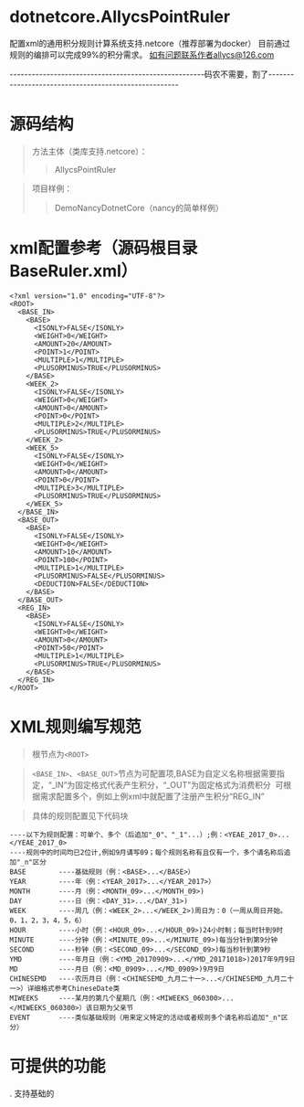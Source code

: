 # dotnetcore.AllycsPointRuler
配置xml的通用积分规则计算系统支持.netcore（推荐部署为docker）
目前通过规则的编排可以完成99%的积分需求。
如有问题联系作者allycs@126.com

-----------------------------------------------------码农不需要，割了-----------------------------------------------------

# 源码结构
> 方法主体（类库支持.netcore）：
>> AllycsPointRuler

> 项目样例：
>> DemoNancyDotnetCore（nancy的简单样例）

# xml配置参考（源码根目录BaseRuler.xml）

```
<?xml version="1.0" encoding="UTF-8"?>
<ROOT>
  <BASE_IN>
    <BASE>
      <ISONLY>FALSE</ISONLY>
      <WEIGHT>0</WEIGHT>
      <AMOUNT>20</AMOUNT>
      <POINT>1</POINT>
      <MULTIPLE>1</MULTIPLE>
      <PLUSORMINUS>TRUE</PLUSORMINUS>
    </BASE>
    <WEEK_2>
      <ISONLY>FALSE</ISONLY>
      <WEIGHT>0</WEIGHT>
      <AMOUNT>0</AMOUNT>
      <POINT>0</POINT>
      <MULTIPLE>2</MULTIPLE>
      <PLUSORMINUS>TRUE</PLUSORMINUS>
    </WEEK_2>
    <WEEK_5>
      <ISONLY>FALSE</ISONLY>
      <WEIGHT>0</WEIGHT>
      <AMOUNT>0</AMOUNT>
      <POINT>0</POINT>
      <MULTIPLE>3</MULTIPLE>
      <PLUSORMINUS>TRUE</PLUSORMINUS>
    </WEEK_5>
  </BASE_IN>
  <BASE_OUT>
    <BASE>
      <ISONLY>FALSE</ISONLY>
      <WEIGHT>0</WEIGHT>
      <AMOUNT>10</AMOUNT>
      <POINT>100</POINT>
      <MULTIPLE>1</MULTIPLE>
      <PLUSORMINUS>FALSE</PLUSORMINUS>
      <DEDUCTION>FALSE</DEDUCTION>
    </BASE>
  </BASE_OUT>
  <REG_IN>
    <BASE>
      <ISONLY>FALSE</ISONLY>
      <WEIGHT>0</WEIGHT>
      <AMOUNT>0</AMOUNT>
      <POINT>50</POINT>
      <MULTIPLE>1</MULTIPLE>
      <PLUSORMINUS>TRUE</PLUSORMINUS>
    </BASE>
  </REG_IN>
</ROOT>
```
# XML规则编写规范
> 根节点为`<ROOT>`

> `<BASE_IN>`、`<BASE_OUT>`节点为可配置项,BASE为自定义名称根据需要指定，“_IN”为固定格式代表产生积分，“_OUT”为固定格式为消费积分
  可根据需求配置多个，例如上例xml中就配置了注册产生积分“REG_IN”
  
> 具体的规则配置见下代码块
```
----以下为规则配置：可单个、多个（后追加"_0"、"_1"...）;例：<YEAE_2017_0>...</YEAE_2017_0>
----规则中的时间均已2位计,例如9月请写09；每个规则名称有且仅有一个，多个请名称后追加"_n"区分
BASE        ----基础规则（例：<BASE>...</BASE>）
YEAR        ----年（例：<YEAR_2017>...</YEAR_2017>）
MONTH       ----月（例：<MONTH_09>...</MONTH_09>) 
DAY         ----日（例：<DAY_31>...</DAY_31>)
WEEK        ----周几（例：<WEEK_2>...</WEEK_2>)周日为：0（一周从周日开始。0，1，2，3，4，5，6）
HOUR        ----小时（例：<HOUR_09>...</HOUR_09>)24小时制；每当时针到9时
MINUTE      ----分钟（例：<MINUTE_09>...</MINUTE_09>)每当分针到第9分钟
SECOND      ----秒钟（例：<SECOND_09>...</SECOND_09>)每当秒针到第9秒
YMD         ----年月日（例：<YMD_20170909>...</YMD_20171018>)2017年9月9日
MD          ----月日（例：<MD_0909>...</MD_0909>)9月9日
CHINESEMD   ----农历月日（例：<CHINESEMD_九月二十一>...</CHINESEMD_九月二十一>）详细格式参考ChineseDate类
MIWEEKS     ----某月的第几个星期几（例：<MIWEEKS_060300>...</MIWEEKS_060300>）该日期为父亲节
EVENT       ----类似基础规则（用来定义特定的活动或者规则多个请名称后追加"_n"区分）
```
# 可提供的功能
. 支持基础的
